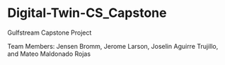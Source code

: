 # Digital-Twin-CS_Capstone
Gulfstream Capstone Project

Team Members: Jensen Bromm, Jerome Larson, Joselin Aguirre Trujillo, and Mateo Maldonado Rojas
